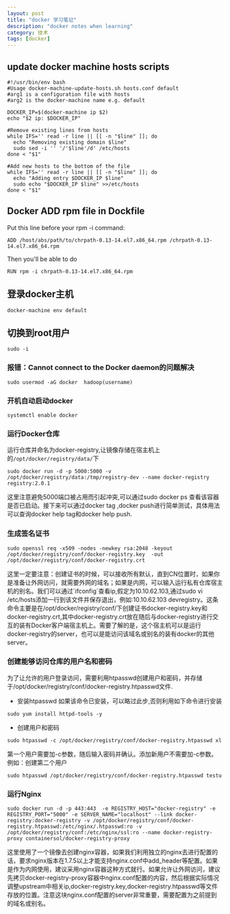 ```yaml
---
layout: post
title: "docker 学习笔记"
description: "docker notes when learning"
category: 技术
tags: [docker]
---
```


## update docker machine hosts scripts
```
#!/usr/bin/env bash
#Usage docker-machine-update-hosts.sh hosts.conf default
#arg1 is a configuration file with hosts
#arg2 is the docker-machine name e.g. default

DOCKER_IP=$(docker-machine ip $2)
echo "$2 ip: $DOCKER_IP"

#Remove existing lines from hosts
while IFS='' read -r line || [[ -n "$line" ]]; do
  echo "Removing existing domain $line"
  sudo sed -i '' '/'$line'/d' /etc/hosts
done < "$1"

#Add new hosts to the bottom of the file
while IFS='' read -r line || [[ -n "$line" ]]; do
  echo "Adding entry $DOCKER_IP $line"
  sudo echo "$DOCKER_IP $line" >>/etc/hosts
done < "$1"
```

## Docker ADD rpm file in Dockfile
Put this line before your rpm -i command:

```
ADD /host/abs/path/to/chrpath-0.13-14.el7.x86_64.rpm /chrpath-0.13-14.el7.x86_64.rpm
```

Then you'll be able to do

```
RUN rpm -i chrpath-0.13-14.el7.x86_64.rpm
```

## 登录docker主机

```
docker-machine env default
```

## 切换到root用户

```
sudo -i
```

### 报错：Cannot connect to the Docker daemon的问题解决

```
sudo usermod -aG docker  hadoop(username)
```

### 开机自动启动docker

```
systemctl enable docker
```

### 运行Docker仓库
运行仓库并命名为docker-registry,让镜像存储在宿主机上的`/opt/docker/registry/data/`下

```
sudo docker run -d -p 5000:5000 -v /opt/docker/registry/data:/tmp/registry-dev --name docker-registry registry:2.0.1
```

<div class="alert alert-warning">
		这里注意避免5000端口被占用而引起冲突,可以通过sudo docker ps 查看该容器是否已启动。接下来可以通过docker tag ,docker push进行简单测试，具体用法可以查询docker help tag和docker help push.
</div>

### 生成签名证书

```
sudo openssl req -x509 -nodes -newkey rsa:2048 -keyout /opt/docker/registry/conf/docker-registry.key  -out /opt/docker/registry/conf/docker-registry.crt
```

<div class="alert alert-warning">
		这里一定要注意：创建证书的时候，可以接收所有默认，直到CN位置时，如果你是准备让外网访问，就需要外网的域名；如果是内网，可以输入运行私有仓库宿主机的别名。我们可以通过`ifconfig`查看ip,假定为10.10.62.103,通过sudo vi /etc/hosts添加一行到该文件并保存退出，例如:10.10.62.103 devregistry。这条命令主要是在/opt/docker/registry/conf/下创建证书docker-registry.key和docker-registry.crt,其中docker-registry.crt放在随后与docker-registry进行交互的装有Docker客户端宿主机上。需要了解的是，这个宿主机可以是运行docker-registry的server，也可以是能访问该域名或别名的装有docker的其他server。
</div>

### 创建能够访问仓库的用户名和密码

为了让允许的用户登录访问，需要利用htpasswd创建用户和密码，并存储于/opt/docker/registry/conf/docker-registry.htpasswd文件.

* 安装htpasswd 如果该命令已安装，可以略过此步,否则利用如下命令进行安装

```
sudo yum install httpd-tools -y
```

* 创建用户和密码

```
sudo htpasswd -c /opt/docker/registry/conf/docker-registry.htpasswd xl
```

第一个用户需要加-c参数，随后输入密码并确认。添加新用户不需要加-c参数。 
例如：创建第二个用户

```
sudo htpasswd /opt/docker/registry/conf/docker-registry.htpasswd testu
```

### 运行Nginx

```
sudo docker run -d -p 443:443  -e REGISTRY_HOST="docker-registry" -e REGISTRY_PORT="5000" -e SERVER_NAME="localhost" --link docker-registry:docker-registry -v /opt/docker/registry/conf/docker-registry.htpasswd:/etc/nginx/.htpasswd:ro -v /opt/docker/registry/conf:/etc/nginx/ssl:ro --name docker-registry-proxy containersol/docker-registry-proxy
```

<div class="alert alert-warning">
		这里使用了一个镜像去创建nginx容器，如果我们利用独立的nginx去进行配置的话，要求nginx版本在1.7.5以上才能支持nginx.conf中add_header等配置。如果是作为内网使用，建议采用nginx容器这种方式就行。如果允许让外网访问，建议先拷贝docker-registry-proxy容器中nginx.conf配置的内容，然后根据实际情况调整upstream中相关ip,docker-registry.key,docker-registry.htpasswd等文件存放的位置。注意这块nginx.conf配置的server非常重要，需要配置为之前提到的域名或别名。
</div>

